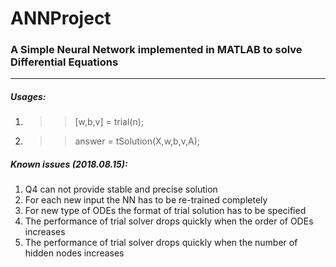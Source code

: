 # ANNProject
### A Simple Neural Network implemented in MATLAB to solve Differential Equations
- - - -
##### Usages:
1. >> [w,b,v] = trial(n);
2. >> answer = tSolution(X,w,b,v,A);

##### Known issues (2018.08.15):
1. Q4 can not provide stable and precise solution
2. For each new input the NN has to be re-trained completely
3. For new type of ODEs the format of trial solution has to be specified
4. The performance of trial solver drops quickly when the order of ODEs increases
5. The performance of trial solver drops quickly when the number of hidden nodes increases